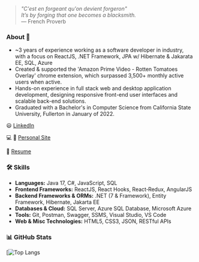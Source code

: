 > *"C'est en forgeant qu'on devient forgeron"*  
> *It’s by forging that one becomes a blacksmith.*  
> — French Proverb

### About 👋
- ~3 years of experience working as a software developer in industry, with a focus on ReactJS, .NET Framework, JPA w/ Hibernate & Jakarata EE, SQL, Azure
- Created & supported the 'Amazon Prime Video - Rotten Tomatoes Overlay' chrome extension, which surpassed 3,500+ monthly active users when active.
- Hands-on experience in full stack web and desktop application development, designing responsive front-end user interfaces and scalable back-end solutions.
- Graduated with a Bachelor's in Computer Science from California State University, Fullerton in January of 2022.

:smiley: [LinkedIn](https://www.linkedin.com/in/ernesto-hooghkirk/)

:computer: :iphone: [Personal Site](https://ernesto-h.dev/)

:bookmark_tabs: [Resume](https://drive.google.com/file/d/1Oqv_1o5Dmd4My3NIvGt9eHEK1OkYVDhV/view?usp=sharing)

### 🛠 Skills
- **Languages:** Java 17, C#, JavaScript, SQL
- **Frontend Frameworks:** ReactJS, React Hooks, React‐Redux, AngularJS
- **Backend Frameworks & ORMs:** .NET (7 & Framework), Entity Framework, Hibernate, Jakarta EE
- **Databases & Cloud:** SQL Server, Azure SQL Database, Microsoft Azure
- **Tools:** Git, Postman, Swagger, SSMS, Visual Studio, VS Code
- **Web & Misc Technologies:** HTML5, CSS3, JSON, RESTful APIs

### 📊 GitHub Stats
<!-- [![Anurag's GitHub stats](https://github-readme-stats.vercel.app/api?username=ernestohkirk&show_icons=true&theme=swift)](https://github.com/anuraghazra/github-readme-stats) -->

[![Top Langs](https://github-readme-stats.vercel.app/api/top-langs/?username=ernestohkirk&layout=compact&theme=tokyonight)

<br/>

